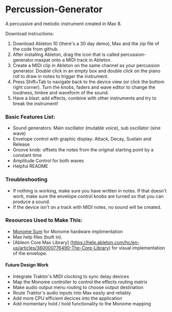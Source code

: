 # Percussion-Generator
A percussive and melodic instrument created in Max 8.

Download instructions:

1. Download Ableton 10 (there's a 30 day demo), Max and the zip file of the code from github.
2. After installing Ableton, drag the icon that is called percussion-generator.maxpat onto a MIDI track in Ableton.
3. Create a MIDI clip in Ableton on the same channel as your percussion generator. Double click in an empty box and double click on the piano roll to draw in notes to trigger the instrument.
4. Press Shift+Tab to navigate back to the device view (or click the bottom right corner). Turn the knobs, faders and wave editor to change the loudness, timbre and waveform of the sound. 
5. Have a blast: add effects, combine with other instruments and try to break the instrument!

### Basic Features List:

 * Sound generators: Main oscillator (mutable voice), sub oscillator (sine wave)
 * Envelope control with graphic display: Attack, Decay, Sustain and Release
 * Groove knob: offsets the notes from the original starting point by a constant time
 * Amplitude Control for both waves
 * Helpful README
 
### Troubleshooting

  * If nothing is working, make sure you have written in notes. If that doesn't work, make sure the envelope control knobs are turned so that you can produce a sound. 
  * If the device isn't on a track with MIDI notes, no sound will be created.


### Resources Used to Make This:

 * [Monome Sum](https://monome.org/docs/app/sum/) for Monome hardware implimentation
 * Max help files (built in).
 * [Ableon Core Max Library] (https://help.ableton.com/hc/en-us/articles/360000776490-The-Core-Library) for visual implementation of the envelope.
 
 #### Future Design Work
 
 * Integrate Traktor's MIDI clocking to sync delay devices
 * Map the Monome controller to control the effects routing matrix
 * Make audio output menu routing to choose output destination
 * Route Traktor's audio inputs into Max easily and reliably
 * Add more CPU efficient decices into the application
 * Add momentary hold / hold functionality to the Monome mapping

